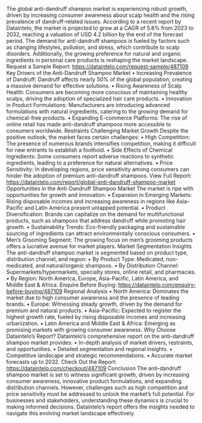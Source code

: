 The global anti-dandruff shampoo market is experiencing robust growth, driven by increasing consumer awareness about scalp health and the rising prevalence of dandruff-related issues. According to a recent report by Dataintelo, the market is projected to grow at a CAGR of 5.8% from 2023 to 2032, reaching a valuation of USD 4.2 billion by the end of the forecast period.
The demand for anti-dandruff shampoos is fueled by factors such as changing lifestyles, pollution, and stress, which contribute to scalp disorders. Additionally, the growing preference for natural and organic ingredients in personal care products is reshaping the market landscape.
Request a Sample Report: https://dataintelo.com/request-sample/487109
Key Drivers of the Anti-Dandruff Shampoo Market
•	Increasing Prevalence of Dandruff: Dandruff affects nearly 50% of the global population, creating a massive demand for effective solutions.
•	Rising Awareness of Scalp Health: Consumers are becoming more conscious of maintaining healthy scalps, driving the adoption of specialized hair care products.
•	Innovation in Product Formulations: Manufacturers are introducing advanced formulations with natural ingredients, catering to the growing demand for chemical-free products.
•	Expanding E-commerce Platforms: The rise of online retail has made anti-dandruff shampoos more accessible to consumers worldwide.
Restraints Challenging Market Growth
Despite the positive outlook, the market faces certain challenges:
•	High Competition: The presence of numerous brands intensifies competition, making it difficult for new entrants to establish a foothold.
•	Side Effects of Chemical Ingredients: Some consumers report adverse reactions to synthetic ingredients, leading to a preference for natural alternatives.
•	Price Sensitivity: In developing regions, price sensitivity among consumers can hinder the adoption of premium anti-dandruff shampoos.
View Full Report: https://dataintelo.com/report/global-anti-dandruff-shampoo-market
Opportunities in the Anti-Dandruff Shampoo Market
The market is ripe with opportunities for growth and innovation:
•	Expansion in Emerging Markets: Rising disposable incomes and increasing awareness in regions like Asia-Pacific and Latin America present untapped potential.
•	Product Diversification: Brands can capitalize on the demand for multifunctional products, such as shampoos that address dandruff while promoting hair growth.
•	Sustainability Trends: Eco-friendly packaging and sustainable sourcing of ingredients can attract environmentally conscious consumers.
•	Men’s Grooming Segment: The growing focus on men’s grooming products offers a lucrative avenue for market players.
Market Segmentation Insights
The anti-dandruff shampoo market is segmented based on product type, distribution channel, and region:
•	By Product Type: Medicated, non-medicated, and natural/organic shampoos.
•	By Distribution Channel: Supermarkets/hypermarkets, specialty stores, online retail, and pharmacies.
•	By Region: North America, Europe, Asia-Pacific, Latin America, and Middle East & Africa.
Enquire Before Buying: https://dataintelo.com/enquiry-before-buying/487109
Regional Analysis
•	North America: Dominates the market due to high consumer awareness and the presence of leading brands.
•	Europe: Witnessing steady growth, driven by the demand for premium and natural products.
•	Asia-Pacific: Expected to register the highest growth rate, fueled by rising disposable incomes and increasing urbanization.
•	Latin America and Middle East & Africa: Emerging as promising markets with growing consumer awareness.
Why Choose Dataintelo’s Report?
Dataintelo’s comprehensive report on the anti-dandruff shampoo market provides:
•	In-depth analysis of market drivers, restraints, and opportunities.
•	Detailed segmentation and regional insights.
•	Competitive landscape and strategic recommendations.
•	Accurate market forecasts up to 2032.
Check Out the Report: https://dataintelo.com/checkout/487109
Conclusion
The anti-dandruff shampoo market is set to witness significant growth, driven by increasing consumer awareness, innovative product formulations, and expanding distribution channels. However, challenges such as high competition and price sensitivity must be addressed to unlock the market’s full potential.
For businesses and stakeholders, understanding these dynamics is crucial to making informed decisions. Dataintelo’s report offers the insights needed to navigate this evolving market landscape effectively.
